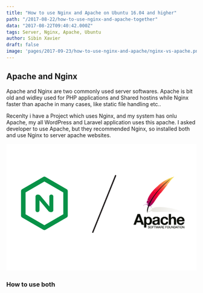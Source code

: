 ```yaml
---
title: "How to use Nginx and Apache on Ubuntu 16.04 and higher"
path: "/2017-08-22/how-to-use-nginx-and-apache-together"
data: "2017-08-22T09:40:42.000Z"
tags: Server, Nginx, Apache, Ubuntu
author: Sibin Xavier 
draft: false 
image: 'pages/2017-09-23/how-to-use-nginx-and-apache/nginx-vs-apache.png' 
---
```


## Apache and Nginx 

Apache and Nginx are two commonly used server softwares. Apache is bit old and widley used for PHP applications and Shared hostins while Nginx faster than apache in many cases, like static file handling etc.. 

Recenlty  i have a Project which uses Nginx, and my system has onlu Apache, my all WordPress and Laravel application uses this apache. I asked developer to use Apache, but they recommended Nginx, so installed both and use Nginx to server apache websites.

![](./nginx-vs-apache.png)
### How to use both 